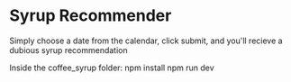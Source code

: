 # Syrup Recommender

Simply choose a date from the calendar, click submit, and you'll recieve a dubious syrup recommendation

Inside the coffee_syrup folder:
npm install
npm run dev
